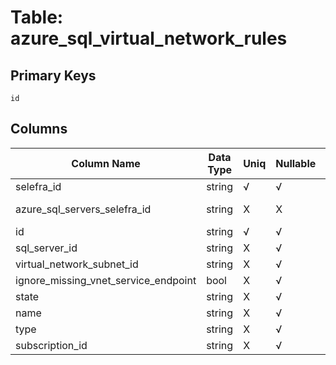 # Table: azure_sql_virtual_network_rules

## Primary Keys 

```
id
```


## Columns 

|  Column Name   |  Data Type  | Uniq | Nullable | Description | 
|  ----  | ----  | ----  | ----  | ---- | 
| selefra_id | string | √ | √ | primary keys value md5 | 
| azure_sql_servers_selefra_id | string | X | X | fk to azure_sql_servers.selefra_id | 
| id | string | √ | √ |  | 
| sql_server_id | string | X | √ |  | 
| virtual_network_subnet_id | string | X | √ |  | 
| ignore_missing_vnet_service_endpoint | bool | X | √ |  | 
| state | string | X | √ |  | 
| name | string | X | √ |  | 
| type | string | X | √ |  | 
| subscription_id | string | X | √ |  | 


